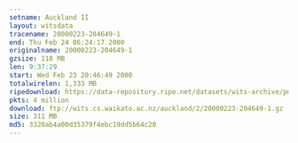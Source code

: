 ```yaml
---
setname: Auckland II
layout: witsdata
tracename: 20000223-204649-1
end: Thu Feb 24 06:24:17 2000
originalname: 20000223-204649-1
gzsize: 118 MB
len: 9:37:29
start: Wed Feb 23 20:46:49 2000
totalwirelen: 1,333 MB
ripedownload: https://data-repository.ripe.net/datasets/wits-archive/pma/long/auck/2//20000223-204649-1.gz
pkts: 4 million
download: ftp://wits.cs.waikato.ac.nz/auckland/2/20000223-204649-1.gz
size: 311 MB
md5: 3320ab4a00d35379f4ebc19dd5b64c20
---
```

